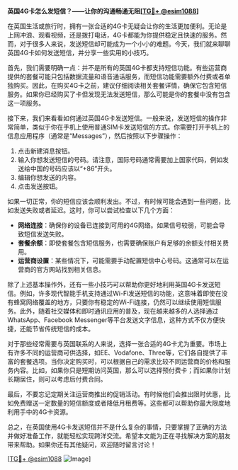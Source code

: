 **英国4G卡怎么发短信？——让你的沟通畅通无阻[[TG💪+ @esim1088](https://t.me/s/esim1088)]**

在英国生活或旅行时，拥有一张合适的4G卡无疑会让你的生活更加便利。无论是上网冲浪、观看视频，还是拨打电话，4G卡都能为你提供稳定且快速的服务。然而，对于很多人来说，发送短信却可能成为一个小小的难题。今天，我们就来聊聊英国4G卡如何发送短信，并分享一些实用的小技巧。

首先，我们需要明确一点：并不是所有的英国4G卡都支持短信功能。有些运营商提供的套餐可能只包括数据流量和语音通话服务，而短信功能需要额外付费或者单独购买。因此，在购买4G卡之前，建议仔细阅读相关套餐详情，确保它包含短信服务。如果你已经购买了卡但发现无法发送短信，那么可能是你的套餐中没有包含这一项服务。

接下来，我们来看看如何通过英国4G卡发送短信。一般来说，发送短信的操作非常简单，类似于你在手机上使用普通SIM卡发送短信的方式。你需要打开手机上的信息应用程序（通常是“Messages”），然后按照以下步骤操作：

1. 点击新建消息按钮。
2. 输入你想发送短信的号码。请注意，国际号码通常需要加上国家代码，例如发送给中国的号码应该以“+86”开头。
3. 编辑你想发送的内容。
4. 点击发送按钮。

如果一切正常，你的短信应该会顺利发出。不过，有时候可能会遇到一些问题，比如发送失败或者延迟。这时，你可以尝试检查以下几个方面：

- **网络连接**：确保你的设备已连接到可用的4G网络。如果信号较弱，可能会导致短信发送失败。
- **套餐余额**：即使套餐包含短信服务，也需要确保账户有足够的余额支付相关费用。
- **运营商设置**：某些情况下，可能需要手动配置短信中心号码。这通常可以在运营商的官方网站找到相关信息。

除了上述基本操作外，还有一些小技巧可以帮助你更好地利用英国4G卡发送短信。例如，许多现代智能手机支持通过Wi-Fi发送短信的功能，这意味着即使在没有蜂窝网络覆盖的地方，只要你有稳定的Wi-Fi连接，仍然可以继续使用短信服务。此外，随着社交媒体和即时通讯应用的普及，现在越来越多的人选择通过WhatsApp、Facebook Messenger等平台发送文字信息，这种方式不仅方便快捷，还能节省传统短信的成本。

对于那些经常需要与英国联系的人来说，选择一张合适的4G卡尤为重要。市场上有许多不同的运营商可供选择，如EE、Vodafone、Three等，它们各自提供了丰富的套餐选项。当你决定购买时，可以根据自己的需求比较不同运营商的价格和服务内容。比如，如果你只是短期访问英国，那么可以选择预付费卡；而如果你计划长期居住，则可以考虑后付费合同。

最后，不要忘记定期关注运营商推出的促销活动。有时候他们会推出限时优惠，比如免费赠送一定数量的短信额度或者降低月租费等。这些都可以帮助你最大限度地利用手中的4G卡资源。

总之，在英国使用4G卡发送短信并不是什么复杂的事情，只要掌握了正确的方法并做好准备工作，就能轻松实现跨洋交流。希望本文能为正在寻找解决方案的朋友带来帮助。如果你还有其他疑问，欢迎随时留言讨论！

[[TG💪+ @esim1088](https://t.me/s/esim1088) ![Image](https://i.postimg.cc/4NQfJmqS/Snipaste-2025-05-13-00-14-12.png)]